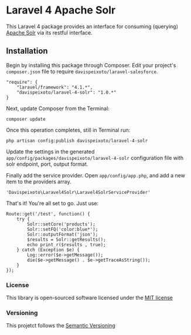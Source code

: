 Laravel 4 Apache Solr
=====================

This Laravel 4 package provides an interface for consuming (querying) [Apache Solr](https://lucene.apache.org/solr/) via its restful interface.

Installation
------------

Begin by installing this package through Composer. Edit your project's `composer.json` file to require `davispeixoto/laravel-salesforce`.

	"require": {
		"laravel/framework": "4.1.*",
		"davispeixoto/laravel-4-solr": "1.0.*"
	}

Next, update Composer from the Terminal:

    composer update

Once this operation completes, still in Terminal run:

	php artisan config:publish davispeixoto/laravel-4-solr
	
Update the settings in the generated `app/config/packages/davispeixoto/laravel-4-solr` configuration file with solr endpoint, port, output format.

Finally add the service provider. Open `app/config/app.php`, and add a new item to the providers array.

    'Davispeixoto\Laravel4Solr\Laravel4SolrServiceProvider'

That's it! You're all set to go. Just use:

    Route::get('/test', function() {
		try {
	    	Solr::setCore('products');
	    	Solr::setFQ('color:blue*');
	    	Solr::outputFormat('json');
	    	$results = Solr::getResults();
	    	echo print_r($results , true);
		} catch (Exception $e) {
			Log::error($e->getMessage());
			die($e->getMessage() . $e->getTraceAsString());
		}
    });

### License

This library is open-sourced software licensed under the [MIT license](http://opensource.org/licenses/MIT)

### Versioning

This projetct follows the [Semantic Versioning](http://semver.org/)
